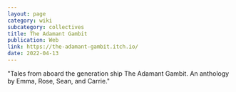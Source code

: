 ```yaml
---
layout: page
category: wiki
subcategory: collectives
title: The Adamant Gambit
publication: Web
link: https://the-adamant-gambit.itch.io/
date: 2022-04-13
---
```


"Tales from aboard the generation ship The Adamant Gambit. An anthology by Emma, Rose, Sean, and Carrie."
